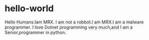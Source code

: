 # hello-world
Hello Humans.Iam MRX.
I am not a robbot.I am MRX.I am a malware programmer.
I love Dotnet programming very much,and I am a Senior,programmer in python.
